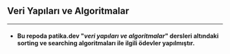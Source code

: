 ## Veri Yapıları ve Algoritmalar

<hr>

* #### Bu repoda patika.dev "*veri yapıları ve algoritmalar*" dersleri altındaki sorting ve searching algoritmaları ile ilgili ödevler yapılmıştır. 
